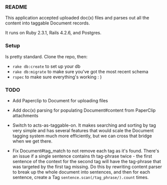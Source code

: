 ### README

This application accepted uploaded doc(x) files and parses out all the content into taggable Document records.

It runs on Ruby 2.3.1, Rails 4.2.6, and Postgres.

### Setup

Is pretty standard. Clone the repo, then:

* `rake db:create` to set up your db
* `rake db:migrate` to make sure you've got the most recent schema
* `rspec` to make sure everything's working : )

### TODO

* Add Paperclip to Document for uploading files

* Add doc(x) parsing for populating Document#content from PaperClip attachments

* Switch to acts-as-taggable-on. It makes searching and sorting by tag very simple and has several features that would scale the Document tagging system much more efficiently, but we can cross that bridge when we get there.

* Fix Document#tag_match to not remove each tag as it's found. There's an issue if a single sentence contains th tag-phrase twice - the first sentence of the context for the second tag will have the tag-phrase that was targeted by the first tag missing. Do this by rewriting content parser to break up the whole document into sentences, and then for each sentence, create a Tag `sentence.scan(/tag_phrase/).count` times.
